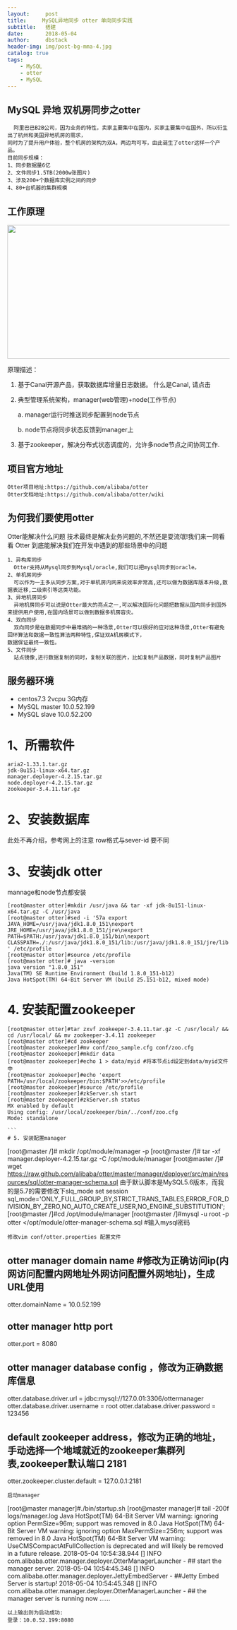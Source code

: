 ```yaml
---
layout:     post
title:     MySQL异地同步 otter 单向同步实践
subtitle:   搭建
date:       2018-05-04
author:     dbstack
header-img: img/post-bg-mma-4.jpg
catalog: true
tags:
    - MySQL
    - otter
    - MySQL
---
```

## MySQL 异地  双机房同步之otter
````
  阿里巴巴B2B公司，因为业务的特性，卖家主要集中在国内，买家主要集中在国外，所以衍生出了杭州和美国异地机房的需求，
同时为了提升用户体验，整个机房的架构为双A，两边均可写，由此诞生了otter这样一个产品。
目前同步规模：
1、同步数据量6亿
2、文件同步1.5TB(2000w张图片)
3、涉及200+个数据库实例之间的同步
4、80+台机器的集群规模
````

## 工作原理
<p><img width="848" src="https://camo.githubusercontent.com/2988fbbc7ddfe94ed027cd71720b1ffa5912a635/687474703a2f2f646c322e69746579652e636f6d2f75706c6f61642f6174746163686d656e742f303038382f313138392f64343230636131342d326438302d336435352d383038312d6239303833363036613830312e6a7067" height="303" alt=""></p>

原理描述：

1. 基于Canal开源产品，获取数据库增量日志数据。 什么是Canal, 请点击

2. 典型管理系统架构，manager(web管理)+node(工作节点)

    a. manager运行时推送同步配置到node节点

    b. node节点将同步状态反馈到manager上

3. 基于zookeeper，解决分布式状态调度的，允许多node节点之间协同工作.
## 项目官方地址
````
Otter项目地址:https://github.com/alibaba/otter
Otter文档地址:https://github.com/alibaba/otter/wiki
````
## 为何我们要使用otter
Otter能解决什么问题
技术最终是解决业务问题的,不然还是耍流氓!我们来一同看看 Otter 到底能解决我们在开发中遇到的那些场景中的问题
````
1、异构库同步
  Otter支持从Mysql同步到Mysql/oracle,我们可以把mysql同步到oracle。
2、单机房同步
  可以作为一主多从同步方案,对于单机房内网来说效率非常高,还可以做为数据库版本升级,数据表迁移,二级索引等这类功能。
3、异地机房同步
  异地机房同步可以说是Otter最大的亮点之一,可以解决国际化问题把数据从国内同步到国外来提供用户使用,在国内场景可以做到数据多机房容灾。
4、双向同步
  双向同步是在数据同步中最难搞的一种场景,Otter可以很好的应对这种场景,Otter有避免回环算法和数据一致性算法两种特性,保证双A机房模式下，
数据保证最终一致性。
5、文件同步
  站点镜像,进行数据复制的同时，复制关联的图片，比如复制产品数据，同时复制产品图片
````
## 服务器环境
- centos7.3 2vcpu 3G内存
- MySQL master 10.0.52.199
- MySQL slave  10.0.52.200
# 1、所需软件
````
aria2-1.33.1.tar.gz
jdk-8u151-linux-x64.tar.gz
manager.deployer-4.2.15.tar.gz
node.deployer-4.2.15.tar.gz
zookeeper-3.4.11.tar.gz
````
# 2、安装数据库
此处不再介绍，参考网上的注意 row格式与sever-id 要不同
# 3、安装jdk otter 
mannage和node节点都安装
````
[root@master otter]#mkdir /usr/java && tar -xf jdk-8u151-linux-x64.tar.gz -C /usr/java
[root@master otter]#sed -i '57a export JAVA_HOME=/usr/java/jdk1.8.0_151\nexport JRE_HOME=/usr/java/jdk1.8.0_151/jre\nexport PATH=$PATH:/usr/java/jdk1.8.0_151/bin\nexport CLASSPATH=./:/usr/java/jdk1.8.0_151/lib:/usr/java/jdk1.8.0_151/jre/lib ' /etc/profile
[root@master otter]#source /etc/profile
[root@master otter]# java -version
java version "1.8.0_151"
Java(TM) SE Runtime Environment (build 1.8.0_151-b12)
Java HotSpot(TM) 64-Bit Server VM (build 25.151-b12, mixed mode)
````
# 4. 安装配置zookeeper
````
[root@master otter]#tar zxvf zookeeper-3.4.11.tar.gz -C /usr/local/ && cd /usr/local/ && mv zookeeper-3.4.11 zookeeper
[root@master otter]#cd zookeeper
[root@master zookeeper]#mv conf/zoo_sample.cfg conf/zoo.cfg
[root@master zookeeper]#mkdir data
[root@master zookeeper]#echo 1 > data/myid #将本节点id设定到data/myid文件中
[root@master zookeeper]#echo 'export PATH=/usr/local/zookeeper/bin:$PATH'>>/etc/profile
[root@master zookeeper]#source /etc/profile
[root@master zookeeper]#zkServer.sh start
[root@master zookeeper]#zkServer.sh status
MX enabled by default
Using config: /usr/local/zookeeper/bin/../conf/zoo.cfg
Mode: standalone

```
# 5. 安装配置manager
````
[root@master /]# mkdir /opt/module/manager -p
[root@master /]# tar -xf manager.deployer-4.2.15.tar.gz -C /opt/module/manager
[root@master /]# wget https://raw.github.com/alibaba/otter/master/manager/deployer/src/main/resources/sql/otter-manager-schema.sql 
由于默认脚本是MySQL5.6版本，而我的是5.7的需要修改下slq_mode
set session sql_mode='ONLY_FULL_GROUP_BY,STRICT_TRANS_TABLES,ERROR_FOR_DIVISION_BY_ZERO,NO_AUTO_CREATE_USER,NO_ENGINE_SUBSTITUTION';
[root@master /]#cd /opt/module/manager
[root@master /]#mysql -u root -p otter </opt/module/otter-manager-schema.sql
#输入mysql密码
````
修改vim conf/otter.properties 配置文件
````
## otter manager domain name #修改为正确访问ip(内网访问配置内网地址外网访问配置外网地址)，生成URL使用
otter.domainName = 10.0.52.199   
## otter manager http port
otter.port = 8080

## otter manager database config ，修改为正确数据库信息
otter.database.driver.url = jdbc:mysql://127.0.01:3306/ottermanager
otter.database.driver.username = root
otter.database.driver.password = 123456

## default zookeeper address，修改为正确的地址，手动选择一个地域就近的zookeeper集群列表,zookeeper默认端口 2181
otter.zookeeper.cluster.default = 127.0.0.1:2181
````
启动manager
````
[root@master manager]#./bin/startup.sh
[root@master manager]# tail -200f logs/manager.log 
Java HotSpot(TM) 64-Bit Server VM warning: ignoring option PermSize=96m; support was removed in 8.0
Java HotSpot(TM) 64-Bit Server VM warning: ignoring option MaxPermSize=256m; support was removed in 8.0
Java HotSpot(TM) 64-Bit Server VM warning: UseCMSCompactAtFullCollection is deprecated and will likely be removed in a future release.
2018-05-04 10:54:38.944 [] INFO  com.alibaba.otter.manager.deployer.OtterManagerLauncher - ## start the manager server.
2018-05-04 10:54:45.348 [] INFO  com.alibaba.otter.manager.deployer.JettyEmbedServer - ##Jetty Embed Server is startup!
2018-05-04 10:54:45.348 [] INFO  com.alibaba.otter.manager.deployer.OtterManagerLauncher - ## the manager server is running now ......
````
以上输出则为启动成功:
登录：10.0.52.199:8080

